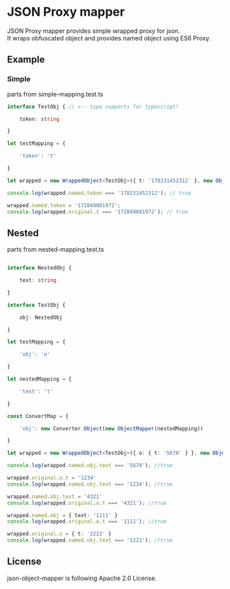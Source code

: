 # JSON Proxy mapper

JSON Proxy mapper provides simple wrapped proxy for json.  
It wraps obfuscated object and provides named object using ES6 Proxy.

## Example

### Simple
parts from simple-mapping.test.ts
```typescript
interface TestObj { // <-- type supports for typescript!

    token: string

}

let testMapping = {

    'token': 't'

}

let wrapped = new WrappedObject<TestObj>({ t: '178231452312' }, new ObjectMapper(testMapping));

console.log(wrapped.named.token === '178231452312'); // true

wrapped.named.token = '172849081972';
console.log(wrapped.original.t === '172849081972'); // true
```
## Nested
parts from nested-mapping.test.ts
```typescript

interface NestedObj {

    text: string

}

interface TestObj {

    obj: NestedObj

}

let testMapping = {

    'obj': 'o'

}

let nestedMapping = {

    'text': 't'

}

const ConvertMap = {

    'obj': new Converter.Object(new ObjectMapper(nestedMapping))

}

let wrapped = new WrappedObject<TestObj>({ o: { t: '5678' } }, new ObjectMapper(testMapping, ConvertMap));

console.log(wrapped.named.obj.text === '5678'); //true

wrapped.original.o.t = '1234'
console.log(wrapped.named.obj.text === '1234'); //true

wrapped.named.obj.text = '4321'
console.log(wrapped.original.o.t === '4321'); //true

wrapped.named.obj = { text: '1111' }
console.log(wrapped.original.o.t === '1111'); //true

wrapped.original.o = { t: '2222' }
console.log(wrapped.named.obj.text === '2222'); //true

```

## License

json-object-mapper is following Apache 2.0 License.
